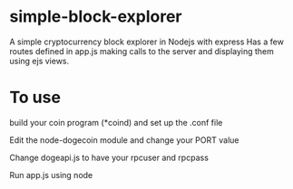 simple-block-explorer
=====================

A simple cryptocurrency block explorer in Nodejs with express
Has a few routes defined in app.js making calls to the server and displaying them using ejs views.

To use
=====================
build your coin program (*coind) and set up the .conf file

Edit the node-dogecoin module and change your PORT value 

Change dogeapi.js to have your rpcuser and rpcpass

Run app.js using node
